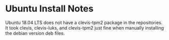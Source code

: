 # Ubuntu Install Notes
Ubuntu 18.04 LTS does not have a clevis-tpm2 package in the repositories. It took clevis, clevis-luks, and clevis-tpm2 just fine when manually installing the debian version deb files. 


